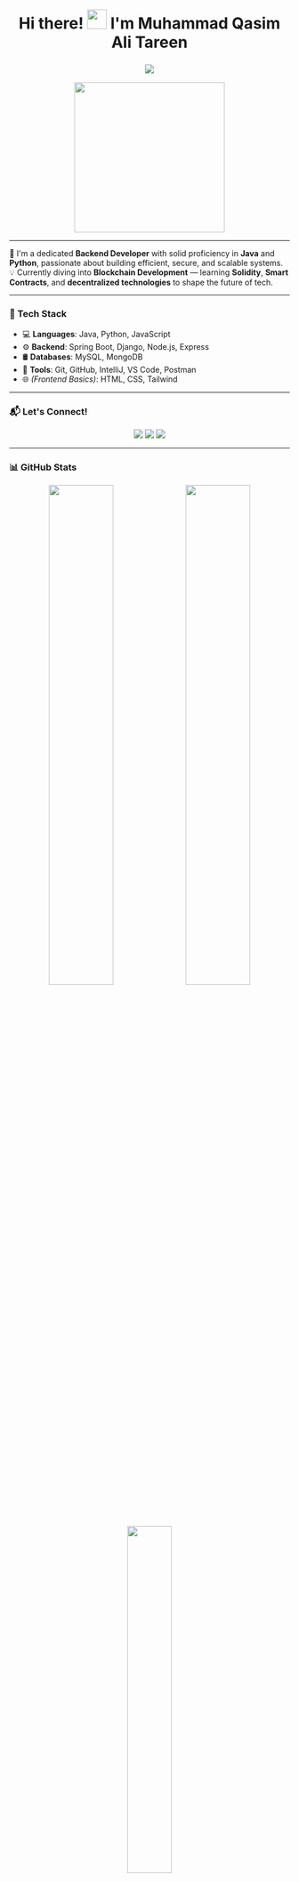 <h1 align="center">Hi there! <img src="https://media.giphy.com/media/hvRJCLFzcasrR4ia7z/giphy.gif" width="35" /> I'm Muhammad Qasim Ali Tareen</h1>
<h3 align="center">
  <img src="https://readme-typing-svg.herokuapp.com?font=Fira+Code&size=24&pause=1000&color=00F7FF&width=440&lines=Backend+Developer;Java+%7C+Python+Specialist;Aspiring+Blockchain+Engineer;Tech+Explorer+%F0%9F%9A%80" />
</h3>

<p align="center">
  <img src="https://media.giphy.com/media/qgQUggAC3Pfv687qPC/giphy.gif" width="270" />
</p>

---

🌱 I'm a dedicated **Backend Developer** with solid proficiency in **Java** and **Python**, passionate about building efficient, secure, and scalable systems.  
💡 Currently diving into **Blockchain Development** — learning **Solidity**, **Smart Contracts**, and **decentralized technologies** to shape the future of tech.

---

### 🚀 Tech Stack

- 💻 **Languages**: Java, Python, JavaScript  
- ⚙️ **Backend**: Spring Boot, Django, Node.js, Express  
- 🛢️ **Databases**: MySQL, MongoDB  
- 🧰 **Tools**: Git, GitHub, IntelliJ, VS Code, Postman  
- 🌐 *(Frontend Basics)*: HTML, CSS, Tailwind

---

### 📬 Let's Connect!

<p align="center">
  <a href="mailto:qk04504@gmail.com"><img src="https://img.shields.io/badge/Email-D14836?style=for-the-badge&logo=gmail&logoColor=white" /></a>
  <a href="https://www.linkedin.com/in/muhammad-qasim-ali-tareen-6042b4288/"><img src="https://img.shields.io/badge/LinkedIn-0077B5?style=for-the-badge&logo=linkedin&logoColor=white" /></a>
  <a href="https://github.com/QasimTareen"><img src="https://img.shields.io/badge/GitHub-100000?style=for-the-badge&logo=github&logoColor=white" /></a>
</p>

---

### 📊 GitHub Stats

<p align="center">
  <img src="https://github-readme-stats.vercel.app/api?username=QasimTareen&show_icons=true&theme=tokyonight" width="48%" />
  <img src="https://github-readme-streak-stats.herokuapp.com/?user=QasimTareen&theme=tokyonight" width="48%" />
  <br />
  <img src="https://github-readme-stats.vercel.app/api/top-langs/?username=QasimTareen&layout=compact&theme=tokyonight" width="40%" />
</p>

---

### 🏆 GitHub Trophies

<p align="center">
  <img src="https://github-profile-trophy.vercel.app/?username=QasimTareen&theme=tokyonight&margin-w=10&no-frame=true" />
</p>

---

### 👀 Profile Views

<p align="center">
  <img src="https://komarev.com/ghpvc/?username=QasimTareen&style=for-the-badge" alt="profile views" />
</p>

---

### 🎯 Interests & Learning

- 🚀 Exploring Web3, DeFi, and Blockchain technologies  
- 🧠 Always learning — one commit at a time  
- 🔐 Love building secure backend systems  
- 🎨 Occasionally dabbling in UI with TailwindCSS

---

